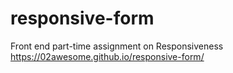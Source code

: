 # responsive-form
Front end part-time assignment on Responsiveness
https://02awesome.github.io/responsive-form/
